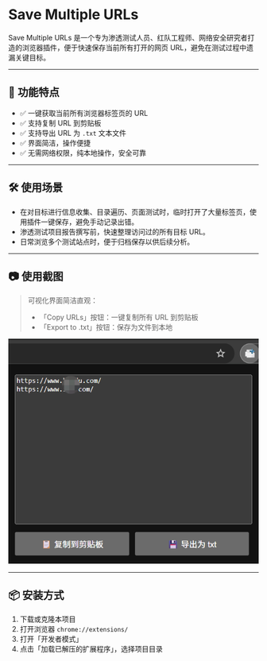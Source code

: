 # Save Multiple URLs

Save Multiple URLs 是一个专为渗透测试人员、红队工程师、网络安全研究者打造的浏览器插件，便于快速保存当前所有打开的网页 URL，避免在测试过程中遗漏关键目标。

---

## 🚀 功能特点

- ✅ 一键获取当前所有浏览器标签页的 URL  
- ✅ 支持复制 URL 到剪贴板  
- ✅ 支持导出 URL 为 `.txt` 文本文件  
- ✅ 界面简洁，操作便捷  
- ✅ 无需网络权限，纯本地操作，安全可靠  

---

## 🛠 使用场景

- 在对目标进行信息收集、目录遍历、页面测试时，临时打开了大量标签页，使用插件一键保存，避免手动记录出错。
- 渗透测试项目报告撰写前，快速整理访问过的所有目标 URL。
- 日常浏览多个测试站点时，便于归档保存以供后续分析。

---

## 📷 使用截图

> 可视化界面简洁直观：  
> - 「Copy URLs」按钮：一键复制所有 URL 到剪贴板  
> - 「Export to .txt」按钮：保存为文件到本地

![img](./img.png)

---

## 📦 安装方式

1. 下载或克隆本项目
2. 打开浏览器 `chrome://extensions/`
3. 打开「开发者模式」
4. 点击「加载已解压的扩展程序」，选择项目目录
